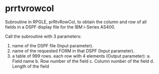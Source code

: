 # prrtvrowcol
Subroutine in RPGLE, prRtvRowCol, to obtain the column and row of all fields in a DSPF display file for the IBM i-Series AS400. 

Call the subroutine with 3 parameters:
1. name of the DSPF file (Input parameter).
2. name of the requested FORM in that DSPF (Input parameter).
3. a table of 999 rows. each row with 4 elements (Output parameter):
  a. Field name
  b. Row number of the field
  c. Column number of the field
  d. Length of the field
